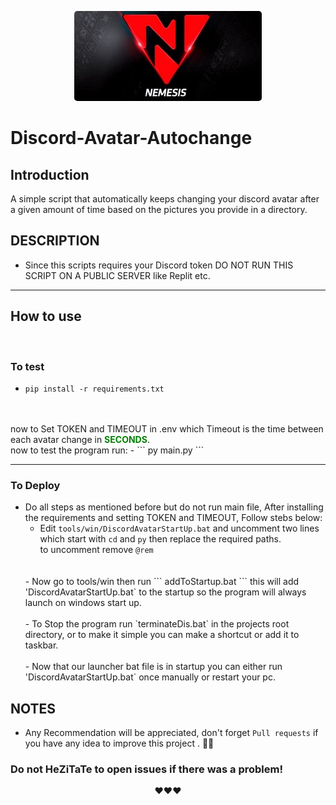 <p align="center">
<img src="NEMESIS_TEAM_LOGO.jpg" alt="NEMESIS TEAM LOGO" style="border-radius:5px"/>
</p>

# Discord-Avatar-Autochange

## Introduction
A simple script that automatically keeps changing your discord avatar after a given amount of time based on the pictures you provide in a directory.


## DESCRIPTION
 - Since this scripts requires your Discord token DO NOT RUN THIS SCRIPT ON A PUBLIC SERVER like Replit etc.

---
## How to use

<br>

### To test

- ``` pip install -r requirements.txt ```
<br>
<br>
now to Set TOKEN and TIMEOUT in .env which Timeout is the time between each avatar change in <b style="color:green;">SECONDS</b>.
<br>
now to test the program run:
- ``` py main.py ```
<br>

---

### To Deploy
- Do all steps as mentioned before but do not run main file, After installing the requirements and setting TOKEN and TIMEOUT, Follow stebs below:
  - Edit `tools/win/DiscordAvatarStartUp.bat` and uncomment two lines which start with `cd` and `py` then replace the required paths. 
  <br> to uncomment remove `@rem`
  <br>
  <br>
  - Now go to tools/win then run ``` addToStartup.bat ``` this will add 'DiscordAvatarStartUp.bat` to the startup so the program will always launch on windows start up.
  <br>
  <br>
  - To Stop the program run `terminateDis.bat` in the projects root directory, or to make it simple you can make a shortcut or add it to taskbar.
  <br>
  <br>
  - Now that our launcher bat file is in startup you can either run 'DiscordAvatarStartUp.bat` once manually or restart your pc.

## NOTES
- Any Recommendation will be appreciated, don't forget `Pull requests` if you have any idea to improve this project . 👙🤺


### Do not HeZiTaTe to open issues if there was a problem!
<p align="center">
❤️❤️❤️
</p>